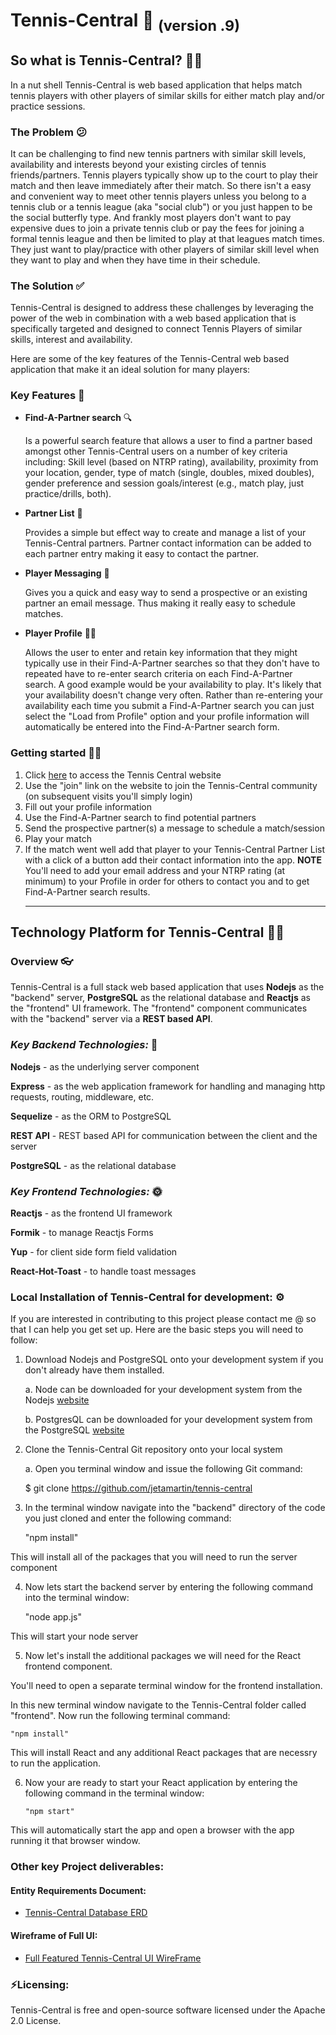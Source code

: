 # Tennis-Central 🎾 <sub>(version .9)</sub>

## So what is Tennis-Central? 🤷‍♀️

In a nut shell Tennis-Central is web based application that helps match tennis players with other players of similar skills for either match play and/or practice sessions.

### The Problem 😕

It can be challenging to find new tennis partners with similar skill levels, availability and interests beyond your existing circles of tennis friends/partners.
Tennis players typically show up to the court to play their match and then leave immediately after their match. So there isn't a easy and convenient way to meet other
tennis players unless you belong to a tennis club or a tennis league (aka "social club") or you just happen to be the social butterfly type. And frankly most players don't
want to pay expensive dues to join a private tennis club or pay the fees for joining a formal tennis league and then be limited to play at that leagues match times.
They just want to play/practice with other players of similar skill level when they want to play and when they have time in their schedule.

### The Solution ✅

Tennis-Central is designed to address these challenges by leveraging the power of the web in combination with a web based application that is specifically targeted and designed to connect Tennis Players of similar skills, interest and availability.

Here are some of the key features of the Tennis-Central web based application that make it an ideal solution for many players:

### Key Features 🔔

- **Find-A-Partner search** 🔍

  Is a powerful search feature that allows a user to find a partner based amongst other Tennis-Central users on a number of key criteria including: Skill level (based on NTRP rating), availability, proximity from your location, gender,
  type of match (single, doubles, mixed doubles), gender preference and session goals/interest (e.g., match play, just practice/drills, both).

- **Partner List** 📃

  Provides a simple but effect way to create and manage a list of your Tennis-Central partners. Partner contact information can be added to each partner entry making it easy
  to contact the partner.

- **Player Messaging** 📩

  Gives you a quick and easy way to send a prospective or an existing partner an email message. Thus making it really easy to schedule matches.

- **Player Profile** 🧑🎾

  Allows the user to enter and retain key information that they might typically use in their Find-A-Partner searches so that they don't have to repeated have to
  re-enter search criteria on each Find-A-Partner search. A good example would be your availability to play. It's likely that your availability doesn't change very
  often. Rather than re-entering your availability each time you submit a Find-A-Partner search you can just select the "Load from Profile" option and your profile
  information will automatically be entered into the Find-A-Partner search form.

### Getting started 🏃‍♂️

1.  Click [here](https://tennis-central.surge.sh/) to access the Tennis Central website
2.  Use the "join" link on the website to join the Tennis-Central community (on subsequent visits you'll simply login)
3.  Fill out your profile information
4.  Use the Find-A-Partner search to find potential partners
5.  Send the prospective partner(s) a message to schedule a match/session
6.  Play your match
7.  If the match went well add that player to your Tennis-Central Partner List with a click of a button add their contact information into the app.
        **NOTE**  You'll need to add your email address and your NTRP rating (at minimum) to your
                   Profile in order for others to contact you and to get Find-A-Partner search results.
    <hr>

## Technology Platform for Tennis-Central 👨‍💻

### Overview 👓

Tennis-Central is a full stack web based application that uses **Nodejs** as the "backend" server, **PostgreSQL** as the relational database and **Reactjs** as the "frontend" UI framework. The "frontend" component communicates with the "backend" server via a **REST based API**.

### **_Key Backend Technologies:_** 🌚

**Nodejs** - as the underlying server component

**Express** - as the web application framework for handling and managing http requests, routing, middleware, etc.

**Sequelize** - as the ORM to PostgreSQL

**REST API** - REST based API for communication between the client and the server

**PostgreSQL** - as the relational database

### **_Key Frontend Technologies:_** 🌞

**Reactjs** - as the frontend UI framework

**Formik** - to manage Reactjs Forms

**Yup** - for client side form field validation

**React-Hot-Toast** - to handle toast messages

### Local Installation of Tennis-Central for development: ⚙

If you are interested in contributing to this project please contact me @ so that I can help you get set up. Here are the basic steps you will
need to follow:

1.  Download Nodejs and PostgreSQL onto your development system if you don't already have them installed.

    a. Node can be downloaded for your development system from the Nodejs [website](https://nodejs.org/en/download/)

    b. PostgresQL can be downloaded for your development system from the PostgreSQL [website](https://www.postgresql.org/download/)

2.  Clone the Tennis-Central Git repository onto your local system

    a. Open you terminal window and issue the following Git command:


    $ git clone https://github.com/jetamartin/tennis-central


3.  In the terminal window navigate into the "backend" directory of the code you just cloned and enter the following command:


    "npm install"

This will install all of the packages that you will need to run the server component

4.  Now lets start the backend server by entering the following command into the terminal window:


    "node app.js"

This will start your node server

5.  Now let's install the additional packages we will need for the React frontend component.

You'll need to open a separate terminal window for the frontend installation.

In this new terminal window navigate to the Tennis-Central folder called "frontend". Now run the following terminal
command:

    "npm install"

This will install React and any additional React packages that are necessry to run the application.

6.  Now your are ready to start your React application by entering the following command in the terminal window:

        "npm start"

This will automatically start the app and open a browser with the app running it that browser window.

### Other key Project deliverables:

#### Entity Requirements Document:

- [Tennis-Central Database ERD]()

#### Wireframe of Full UI:

- [Full Featured Tennis-Central UI WireFrame]()

### ⚡Licensing:

Tennis-Central is free and open-source software licensed under the Apache 2.0 License.
